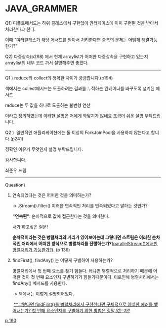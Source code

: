 # JAVA_GRAMMER



Q1) 디폴트메서드는 하위 클래스에서 구현없이 인터페이스에 이미 구현된 것을 받아서 처리한다고 한다. 

이때 "여러클래스가 해당 메서드를 받아서 처리한다면 중복의 문제는 어떻게 해결가능한가?"

Q2) 다중상속(p298) 에서 현재 arraylist가 어떠한 다중상속을 구현하고 있는지 arraylist의 내부 코드 까서  설명해주면 좋겠다.

------

Q1 ) reduce와  collect의 정확한 차이가 궁금합니다.(p194)

책에서는 collect메서드는 도출하려는 결과를 누적하는 컨테이너를 바꾸도록 설계된 메서드

reduce는 두 값을 하나로 도출하는 불변형 연산 

이라고 정의하였는데 이러한 설명은 저에게 와닿지가 않네요 조금더 쉬운 설명 부탁드립니다.



Q2 )  일반적인 애플리케이션에는 둘 이상의 ForkJoinPool을 사용하지 않는다고 합니다.(p241)

정확인 이유가 무엇인지 설명 부탁드립니다.

감사합니다.



최준우 드림.

------

Question)

1. 연속되었다는 것은 어떠한 것을 의미하는가?

   -> .Stream().filter() 이러한 연속적인 처리를 연속되었다고 말하는 것인가?

   

   **"연속된"**: 순차적으로 값에 접근한다는 것을 의미한다.

   내가 하고싶은 질문!

   **순차적이라는 것은 병렬처리와 거리가 있어보이는데 그렇다면 스트림은 이러한 순차적인 처리에서 어떠한 방식으로 병렬처리를 진행하는가?**(<u>parallelStream()에서만 병렬처리가 가능한가?</u>). (p 136)

   

   

2. findFirst(), findAny() 는 어떻게 구별하여 사용하는가?

   병렬처리에서 첫 번째 요소를 찾기 힘들다. 왜냐면 병렬적으로 처리하기 때문에 어떠한 것이 첫 번쨰 요소인지 구별하기가 힘들기때문이다. 이로인해 병렬처리에서는 findAny() 메서드를 사용한다. 

   -> 책에서는 이렇게 설명되어있다.

   ​    <u>**그렇다면 findFirst()를 병렬처리에서 구현한다면 구체적으로 어떠한 에러를 뱉어내는가? 첫 번째 요소인지를 구별하기 위한 방법은 정말 없는가?

p 160
